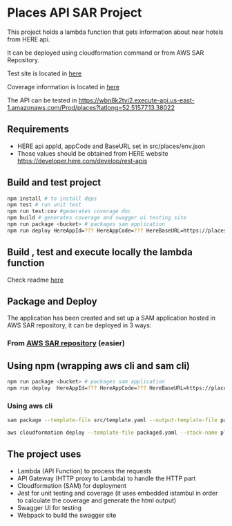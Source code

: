 # Places API SAR Project 

This project holds a lambda function that gets information about near hotels from HERE api.

It can be deployed using cloudformation command or from AWS SAR Repository.

Test site is located in [here](https://gpisacco.github.io/places/swagger/dist/index.html)

Coverage information is located in [here](https://gpisacco.github.io/places/coverage/lcov-report/index.html)

The API can be tested in https://wbn8k2tvi2.execute-api.us-east-1.amazonaws.com/Prod/places?latlong=52.51577,13.38022

## Requirements

* HERE api appId, appCode and BaseURL set in src/places/env.json
* Those values should be obtained from HERE website https://developer.here.com/develop/rest-apis


## Build and test project
```bash
npm install # to install deps
npm test # run unit test
npm run test:cov #generates coverage doc
npm build # generates coverage and swagger ui testing site
npm run package <bucket> # packages sam application
npm run deploy HereAppId=??? HereAppCode=??? HereBaseURL=https://places.demo.api.here.com/places/v1 # deploy application to aws

```

## Build , test and execute locally the lambda function

Check readme [here](https://github.com/gpisacco/places/tree/master/src)


## Package and Deploy

The application has been created and set up a SAM application hosted in AWS SAR repository, it can be deployed in 3 ways:

### From [AWS SAR repository](https://serverlessrepo.aws.amazon.com/applications/arn:aws:serverlessrepo:us-east-1:291241680294:applications~Find-Places) (easier)

## Using npm (wrapping aws cli and sam cli)
```bash
npm run package <bucket> # packages sam application
npm run deploy  HereAppId=??? HereAppCode=??? HereBaseURL=https://places.demo.api.here.com/places/v1 # deploy application to aws
```

### Using aws cli

```bash
sam package --template-file src/template.yaml --output-template-file packaged.yaml --s3-bucket  <your-bucket>

aws cloudformation deploy --template-file packaged.yaml --stack-name places --capabilities CAPABILITY_IAM  --parameter-overrides "HereAppId=???" "HereAppCode=???" "HereBaseURL=https://places.demo.api.here.com/places/v1"
```

## The project uses
* Lambda (API Function) to process the requests
* API Gateway (HTTP proxy to Lambda) to handle the HTTP part
* Cloudformation (SAM) for deployment 
* Jest for unit testing and coverage (it uses embedded istambul in order to calculate the coverage and generate the html output)
* Swagger UI for testing
* Webpack to build the swagger site